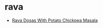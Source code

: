 # rava

 * [Rava Dosas With Potato Chickpea Masala](index/r/rava-dosas-with-potato-chickpea-masala-356035.json)
